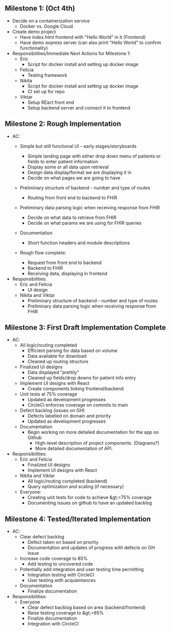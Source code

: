 ## Milestone 1: (Oct 4th)

- Decide on a containerization service
  - Docker vs. Google Cloud
- Create demo project
  - Have index.html frontend with &quot;Hello World&quot; in it (Frontend)
  - Have demo express server (can also print &quot;Hello World&quot; to confirm functionality)
- Responsibilities/Immediate Next Actions for Milestone 1:
  - Eric
    - Script for docker install and setting up docker image
  - Felicia
    - Testing framework
  - Nikita
    - Script for docker install and setting up docker image
    - CI set up for repo
  - Viktar
    - Setup REact front end
    - Setup backend server and connect it to frontend

## Milestone 2: Rough Implementation

- AC:
  - Simple but still functional UI - early stages/storyboards
    - Simple landing page with either drop down menu of patients or fields to enter patient information
    - Display some or all data upon retrieval
    - Design data display/format we are displaying it in
    - Decide on what pages we are going to have
  - Preliminary structure of backend - number and type of routes
    - Routing from front end to backend to FHIR
  - Preliminary data parsing logic when receiving response from FHIR
    - Decide on what data to retrieve from FHIR
    - Decide on what params we are using for FHIR queries
  - Documentation
    - Short function headers and module descriptions

  - Rough flow complete:
    - Request from front end to backend
    - Backend to FHIR
    - Receiving data, displaying in frontend
- Responsibilities:
  - Eric and Felicia
    - UI design
  - Nikita and Viktar
    - Preliminary structure of backend - number and type of routes
    - Preliminary data parsing logic when receiving response from FHIR

## Milestone 3: First Draft Implementation Complete

- AC:
  - All logic/routing completed
    - Efficient parsing for data based on volume
    - Data available for download
    - Cleaned up routing structure
  - Finalized UI designs
    - Data displayed &quot;prettily&quot;
    - Cleaned up fields/drop downs for patient info entry
  - Implement UI designs with React
    - Create components linking frontend/backend
  - Unit tests at 75% coverage
    - Updated as development progresses
    - CircleCI enforces coverage on commits to main
  - Defect backlog (issues on GH)
    - Defects labelled on domain and priority
    - Updated as development progresses
  - Documentation
    - Begin working on more detailed documentation for the app on Github
      - High-level description of project components. (Diagrams?)
      - More detailed documentation of API.
- Responsibilities:
  - Eric and Felicia
    - Finalized UI designs
    - Implement UI designs with React
  - Nikita and Viktar
    - All logic/routing completed (backend)
    - Query optimization and scaling (if necessary)
  - Everyone:
    - Creating unit tests for code to achieve \&gt;=75% coverage
    - Documenting issues on github to have an updated backlog

## Milestone 4: Tested/Iterated Implementation

- AC:
  - Clear defect backlog
    - Defect taken on based on priority
    - Documentation and updates of progress with defects on GH issue
  - Increase code coverage to 85%
    - Add testing to uncovered code
  - Potentially add integration and user testing time permitting
    - Integration testing with CircleCI
    - User testing with acquaintances
  - Documentation
    - Finalize documentation
- Responsibilities:
  - Everyone
    - Clear defect backlog based on area (backend/frontend)
    - Raise testing coverage to \&gt;=85%
    - Finalize documentation
    - Integration with CircleCI
